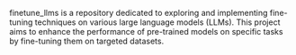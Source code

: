 finetune_llms is a repository dedicated to exploring and implementing fine-tuning techniques on various large language models (LLMs). This project aims to enhance the performance of pre-trained models on specific tasks by fine-tuning them on targeted datasets.

